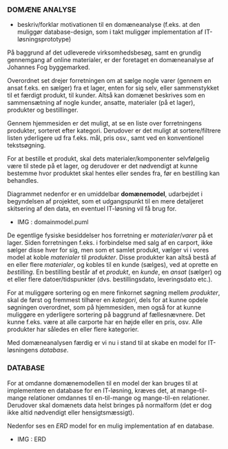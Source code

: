 ### DOMÆNE ANALYSE

- beskriv/forklar motivationen til en domæneanalyse (f.eks. at den muliggør database-design, som 
i takt muliggør implementation af IT-løsningsprototype)

På baggrund af det udleverede virksomhedsbesøg, samt en grundig gennemgang af online materialer, 
er der foretaget en domæneanalyse af Johannes Fog byggemarked.

Overordnet set drejer forretningen om at sælge nogle varer (gennem en ansat f.eks. en sælger) 
fra et lager, enten for sig selv, eller sammenstykket til et færdigt produkt, til kunder. 
Altså kan domænet beskrives som en sammensætning af nogle kunder, ansatte, materialer (på et lager), 
produkter og bestillinger.

Gennem hjemmesiden er det muligt, at se en liste over forretningens produkter, sorteret efter 
kategori. Derudover er det muligt at sortere/filtrere listen yderligere ud fra f.eks. mål, pris osv., 
samt ved en konventionel tekstsøgning.

For at bestille et produkt, skal dets materialer/komponenter selvfølgelig være til stede på et lager, 
og derudover er det nødvendigt at kunne bestemme hvor produktet skal hentes eller sendes fra, før 
en bestilling kan behandles.

Diagrammet nedenfor er en umiddelbar __domænemodel__, udarbejdet i begyndelsen af projektet, som 
et udgangspunkt til en mere detaljeret skitsering af den data, en eventuel IT-løsning vil få brug for.

- IMG : domainmodel.puml

De egentlige fysiske besiddelser hos forretning er _materialer_/_varer_ på et lager. Siden 
forretningen f.eks. i forbindelse med salg af en carport, ikke sælger disse hver for sig, men 
som et samlet produkt, vælger vi i vores model at koble _materialer_ til _produkter_. Disse 
produkter kan altså bestå af en eller flere _materialer_, og kobles til en kunde (sælges), 
ved at oprette en _bestilling_. En bestilling består af et _produkt_, en _kunde_, en _ansat_ 
(sælger) og et eller flere datoer/tidspunkter (dvs. bestillingsdato, leveringsdato etc.).

For at muliggøre sortering og en mere finkornet søgning mellem _produkter_, skal de først 
og fremmest tilhører en _kategori_, dels for at kunne opdele søgningen overordnet, som på 
hjemmesiden, men også for at kunne muliggøre en yderligere sortering på baggrund af 
fællesnævnere. Det kunne f.eks. være at alle carporte har en højde eller en pris, osv. 
Alle produkter har således en eller flere kategorier.

Med domæneanalysen færdig er vi nu i stand til at skabe en model for IT-løsningens _database_.

### DATABASE

For at omdanne domænemodellen til en model der kan bruges til at implementere en database for 
en IT-løsning, kræves det, at mange-til-mange relationer omdannes til en-til-mange og mange-til-en 
relationer. Derudover skal domænets data helst bringes på normalform (det er dog ikke altid 
nødvendigt eller hensigtsmæssigt).

Nedenfor ses en _ERD_ model for en mulig implementation af en database.

- IMG : ERD



